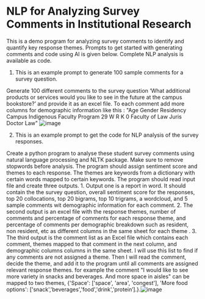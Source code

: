 # NLP for Analyzing Survey Comments in Institutional Research
This is a demo program for analyzing survey comments to identify and quantify key response themes. Prompts to get started with generating comments and code using AI is given below. Complete NLP analysis is available as code.

1. This is an example prompt to generate 100 sample comments for a survey question.

  Generate 100 different comments to the survey question ‘What additional products or services would you like to see in the future at the campus bookstore?’ and provide it as an excel file. To each comment add more columns for demographic information like this : "Age Gender Residency Campus Indigenous Faculty Program 29 W R K 0 Faculty of Law Juris Doctor Law"
  ![image](https://github.com/user-attachments/assets/55612cda-4486-4a15-83a6-d7d5eedbd83e)

2. This is an example prompt to get the code for NLP analysis of the survey responses.

Create a python program to analyse these student survey comments using natural language processing and NLTK package. Make sure to remove stopwords before analysis. The program should assign sentiment score and themes to each response. The themes are keywords from a dictionary with certain words mapped to certain keywords. The program should read input file and create three outputs. 1. Output one is a report in word. It should contain the the survey question, overall sentiment score for the responses, top 20 collocations, top 20 bigrams, top 10 trigrams, a wordcloud, and 5 sample comments wit demographic information for each comment. 2. The second output is an excel file with the response themes, number of comments and percentage of comments for each response theme, and percentage of comments per demographic breakdown such as resident, non resident, etc as different columns in the same sheet for each theme . 3. The third output is the comment list as an Excel file which contains each comment, themes mapped to that comment in the next column, and demographic columns columns in the same sheet. I will use this list to find if any comments are not assigned a theme. Then I will read the comment, decide the theme, and add it to the program until all comments are assigned relevant response themes. for example the comment "I would like to see more variety in snacks and beverages. And more space in aisles" can be mapped to two themes, {'Space': ['space', 'area', 'congest'], 'More food options': ['snack','beverages','food','drink','protein’].}.![image](https://github.com/user-attachments/assets/2fc2d199-f16e-4744-9bfc-0c09f3af7c2e)




